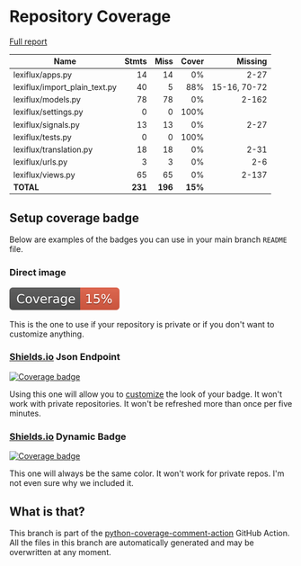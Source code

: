 # Repository Coverage

[Full report](https://htmlpreview.github.io/?https://github.com/andgineer/lexiflux/blob/python-coverage-comment-action-data/htmlcov/index.html)

| Name                            |    Stmts |     Miss |   Cover |   Missing |
|-------------------------------- | -------: | -------: | ------: | --------: |
| lexiflux/apps.py                |       14 |       14 |      0% |      2-27 |
| lexiflux/import\_plain\_text.py |       40 |        5 |     88% |15-16, 70-72 |
| lexiflux/models.py              |       78 |       78 |      0% |     2-162 |
| lexiflux/settings.py            |        0 |        0 |    100% |           |
| lexiflux/signals.py             |       13 |       13 |      0% |      2-27 |
| lexiflux/tests.py               |        0 |        0 |    100% |           |
| lexiflux/translation.py         |       18 |       18 |      0% |      2-31 |
| lexiflux/urls.py                |        3 |        3 |      0% |       2-6 |
| lexiflux/views.py               |       65 |       65 |      0% |     2-137 |
|                       **TOTAL** |  **231** |  **196** | **15%** |           |


## Setup coverage badge

Below are examples of the badges you can use in your main branch `README` file.

### Direct image

[![Coverage badge](https://raw.githubusercontent.com/andgineer/lexiflux/python-coverage-comment-action-data/badge.svg)](https://htmlpreview.github.io/?https://github.com/andgineer/lexiflux/blob/python-coverage-comment-action-data/htmlcov/index.html)

This is the one to use if your repository is private or if you don't want to customize anything.

### [Shields.io](https://shields.io) Json Endpoint

[![Coverage badge](https://img.shields.io/endpoint?url=https://raw.githubusercontent.com/andgineer/lexiflux/python-coverage-comment-action-data/endpoint.json)](https://htmlpreview.github.io/?https://github.com/andgineer/lexiflux/blob/python-coverage-comment-action-data/htmlcov/index.html)

Using this one will allow you to [customize](https://shields.io/endpoint) the look of your badge.
It won't work with private repositories. It won't be refreshed more than once per five minutes.

### [Shields.io](https://shields.io) Dynamic Badge

[![Coverage badge](https://img.shields.io/badge/dynamic/json?color=brightgreen&label=coverage&query=%24.message&url=https%3A%2F%2Fraw.githubusercontent.com%2Fandgineer%2Flexiflux%2Fpython-coverage-comment-action-data%2Fendpoint.json)](https://htmlpreview.github.io/?https://github.com/andgineer/lexiflux/blob/python-coverage-comment-action-data/htmlcov/index.html)

This one will always be the same color. It won't work for private repos. I'm not even sure why we included it.

## What is that?

This branch is part of the
[python-coverage-comment-action](https://github.com/marketplace/actions/python-coverage-comment)
GitHub Action. All the files in this branch are automatically generated and may be
overwritten at any moment.